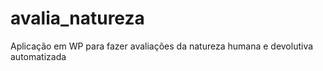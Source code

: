 # avalia_natureza
Aplicação em WP para fazer avaliações da natureza humana e devolutiva automatizada
